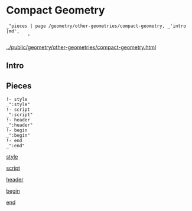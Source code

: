 # Compact Geometry

    _"pieces | page /geometry/other-geometries/compact-geometry, _'intro |md',
            "

[../public/geometry/other-geometries/compact-geometry.html](# "save:")


## Intro

## Pieces

    !- style
    _":style"
    !- script
    _":script"
    !- header
    _":header"
    !- begin
    _":begin"
    !- end
    _":end"

[style]() 

[script]()

[header]()

[begin]()

[end]()


